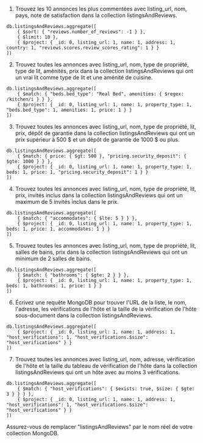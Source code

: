 1. Trouvez les 10 annonces les plus commentées avec listing_url, nom, pays, note de satisfaction dans la collection listingsAndReviews.

```mongodb
db.listingsAndReviews.aggregate([
    { $sort: { "reviews.number_of_reviews": -1 } },
    { $limit: 10 },
    { $project: { _id: 0, listing_url: 1, name: 1, address: 1, country: 1, "reviews.scores.review_scores_rating": 1 } }
])
```

2. Trouvez toutes les annonces avec listing_url, nom, type de propriété, type de lit, aménités, prix dans la collection listingsAndReviews qui ont un vrai lit comme type de lit et une aménité de cuisine.

```mongodb
db.listingsAndReviews.aggregate([
    { $match: { "beds.bed_type": "Real Bed", amenities: { $regex: /kitchen/i } } },
    { $project: { _id: 0, listing_url: 1, name: 1, property_type: 1, "beds.bed_type": 1, amenities: 1, price: 1 } }
])
```

3. Trouvez toutes les annonces avec listing_url, nom, type de propriété, lit, prix, dépôt de garantie dans la collection listingsAndReviews qui ont un prix supérieur à 500 $ et un dépôt de garantie de 1000 $ ou plus.

```mongodb
db.listingsAndReviews.aggregate([
    { $match: { price: { $gt: 500 }, "pricing.security_deposit": { $gte: 1000 } } },
    { $project: { _id: 0, listing_url: 1, name: 1, property_type: 1, beds: 1, price: 1, "pricing.security_deposit": 1 } }
])
```

4. Trouvez toutes les annonces avec listing_url, nom, type de propriété, lit, prix, invités inclus dans la collection listingsAndReviews qui ont un maximum de 5 invités inclus dans le prix.

```mongodb
db.listingsAndReviews.aggregate([
    { $match: { "accommodates": { $lte: 5 } } },
    { $project: { _id: 0, listing_url: 1, name: 1, property_type: 1, beds: 1, price: 1, accommodates: 1 } }
])
```

5. Trouvez toutes les annonces avec listing_url, nom, type de propriété, lit, salles de bains, prix dans la collection listingsAndReviews qui ont un minimum de 2 salles de bains.

```mongodb
db.listingsAndReviews.aggregate([
    { $match: { "bathrooms": { $gte: 2 } } },
    { $project: { _id: 0, listing_url: 1, name: 1, property_type: 1, beds: 1, bathrooms: 1, price: 1 } }
])
```

6. Écrivez une requête MongoDB pour trouver l'URL de la liste, le nom, l'adresse, les vérifications de l'hôte et la taille de la vérification de l'hôte sous-document dans la collection listingsAndReviews.

```mongodb
db.listingsAndReviews.aggregate([
    { $project: { _id: 0, listing_url: 1, name: 1, address: 1, "host_verifications": 1, "host_verifications.$size": "host_verifications" } }
])
```

7. Trouvez toutes les annonces avec listing_url, nom, adresse, vérification de l'hôte et la taille du tableau de vérification de l'hôte dans la collection listingsAndReviews qui ont un hôte avec au moins 3 vérifications.

```mongodb
db.listingsAndReviews.aggregate([
    { $match: { "host_verifications": { $exists: true, $size: { $gte: 3 } } } },
    { $project: { _id: 0, listing_url: 1, name: 1, address: 1, "host_verifications": 1, "host_verifications.$size": "host_verifications" } }
])
```

Assurez-vous de remplacer "listingsAndReviews" par le nom réel de votre collection MongoDB.